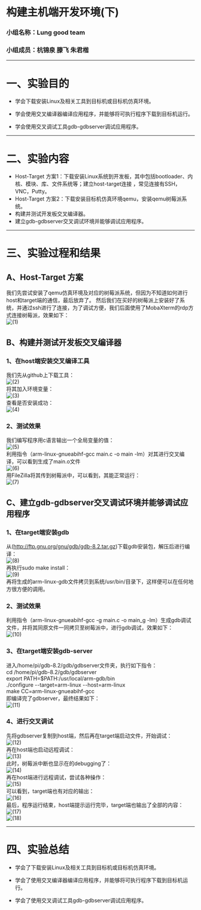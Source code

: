 # 构建主机端开发环境(下)
### 小组名称：Lung good team
### 小组成员：杭锦泉 滕飞 朱君楷
***
# 一、实验目的
* 学会下载安装Linux及相关工具到目标机或目标机仿真环境。

* 学会使用交叉编译器编译应用程序，并能够将可执行程序下载到目标机运行。

* 学会使用交叉调试工具gdb-gdbserver调试应用程序。
***
# 二、实验内容
* Host-Target 方案1：下载安装Linux系统到开发板，其中包括bootloader、内核、模块、库、文件系统等；建立host-target连接 ，常见连接有SSH，VNC，Putty。
* Host-Target 方案2：下载安装目标机仿真环境qemu，安装qemu树莓派系统。
* 构建并测试开发板交叉编译器。
* 建立gdb-gdbserver交叉调试环境并能够调试应用程序。
***
# 三、实验过程和结果
## A、Host-Target 方案
我们先尝试安装了qemu仿真环境及对应的树莓派系统，但因为不知道如何进行host和target端的通信，最后放弃了。
然后我们在买好的树莓派上安装好了系统，并通过ssh进行了连接，为了调试方便，我们后面使用了MobaXterm的rdp方式连接树莓派，效果如下：  
![(1)](https://github.com/Meleus/Lunggoodteam/blob/master/screencut/HW4/%20(1).png)

## B、构建并测试开发板交叉编译器
### 1、在host端安装交叉编译工具
我们先从github上下载工具：  
![(2)](https://github.com/Meleus/Lunggoodteam/blob/master/screencut/HW4/%20(2).png)  
将其加入环境变量：  
![(3)](https://github.com/Meleus/Lunggoodteam/blob/master/screencut/HW4/%20(3).png)  
查看是否安装成功：  
![(4)](https://github.com/Meleus/Lunggoodteam/blob/master/screencut/HW4/%20(4).png)  

### 2、测试效果
我们编写程序用c语言输出一个全局变量的值：  
![(5)](https://github.com/Meleus/Lunggoodteam/blob/master/screencut/HW4/%20(5).png)  
利用指令（arm-linux-gnueabihf-gcc main.c -o main -lm）对其进行交叉编译，可以看到生成了main.o文件  
![(6)](https://github.com/Meleus/Lunggoodteam/blob/master/screencut/HW4/(6).png)  
用FileZilla将其传到树莓派中，可以看到，其能正常运行：  
![(7)](https://github.com/Meleus/Lunggoodteam/blob/master/screencut/HW4/(7).png)  

## C、建立gdb-gdbserver交叉调试环境并能够调试应用程序
### 1、在target端安装gdb
从(http://ftp.gnu.org/gnu/gdb/gdb-8.2.tar.gz)下载gdb安装包，解压后进行编译：  
![(8)](https://github.com/Meleus/Lunggoodteam/blob/master/screencut/HW4/(8).png)  
再执行sudo make install：  
![(9)](https://github.com/Meleus/Lunggoodteam/blob/master/screencut/HW4/(9).png)  
再将生成的arm-linux-gdb文件拷贝到系统/usr/bin/目录下，这样便可以在任何地方很方便的调用。

### 2、测试效果
利用指令（arm-linux-gnueabihf-gcc -g main.c -o main_g -lm）生成gdb调试文件，并将其同原文件一同拷贝至树莓派中，进行gdb调试，效果如下：  
![(10)](https://github.com/Meleus/Lunggoodteam/blob/master/screencut/HW4/(10).png)  

### 3、在target端安装gdb-server
进入/home/pi/gdb-8.2/gdb/gdbserver文件夹，执行如下指令：  
cd /home/pi/gdb-8.2/gdb/gdbserver  
export PATH=$PATH:/usr/local/arm-gdb/bin    
./configure --target=arm-linux --host=arm-linux  
make CC=arm-linux-gnueabihf-gcc  
即编译完了gdbserver，最终结果如下：  
![(11)](https://github.com/Meleus/Lunggoodteam/blob/master/screencut/HW4/(11).png)

### 4、进行交叉调试
先将gdbserver复制到host端，然后再在target端启动文件，开始调试：  
![(12)](https://github.com/Meleus/Lunggoodteam/blob/master/screencut/HW4/(12).png)  
再在host端也启动远程调试：  
![(13)](https://github.com/Meleus/Lunggoodteam/blob/master/screencut/HW4/(13).png)  
此时，树莓派中断也显示在的debugging了：  
![(14)](https://github.com/Meleus/Lunggoodteam/blob/master/screencut/HW4/(14).png)  
再在host端进行远程调试，尝试各种操作：  
![(15)](https://github.com/Meleus/Lunggoodteam/blob/master/screencut/HW4/(15).png)  
可以看到，target端也有对应的输出：  
![(16)](https://github.com/Meleus/Lunggoodteam/blob/master/screencut/HW4/(16).png)  
最后，程序运行结束，host端提示运行完毕，target端也输出了全部的内容：  
![(17)](https://github.com/Meleus/Lunggoodteam/blob/master/screencut/HW4/(17).png)  
![(18)](https://github.com/Meleus/Lunggoodteam/blob/master/screencut/HW4/(18).png)  
***
# 四、实验总结
* 学会了下载安装Linux及相关工具到目标机或目标机仿真环境。

* 学会了使用交叉编译器编译应用程序，并能够将可执行程序下载到目标机运行。

* 学会了使用交叉调试工具gdb-gdbserver调试应用程序。
